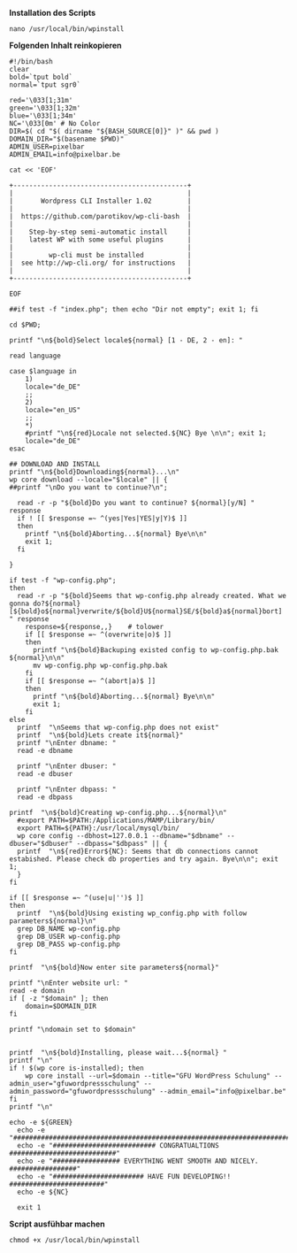 **Installation des Scripts**

    nano /usr/local/bin/wpinstall
    
**Folgenden Inhalt reinkopieren**

    

    #!/bin/bash
    clear
    bold=`tput bold`
    normal=`tput sgr0`
    
    red='\033[1;31m'
    green='\033[1;32m'
    blue='\033[1;34m'
    NC='\033[0m' # No Color
    DIR=$( cd "$( dirname "${BASH_SOURCE[0]}" )" && pwd )
    DOMAIN_DIR="$(basename $PWD)"
    ADMIN_USER=pixelbar
    ADMIN_EMAIL=info@pixelbar.be
    
    cat << 'EOF'
    
    +--------------------------------------------+
    |                                            |
    |       Wordpress CLI Installer 1.02         |
    |                                            |
    |  https://github.com/parotikov/wp-cli-bash  |
    |                                            |
    |    Step-by-step semi-automatic install     |
    |    latest WP with some useful plugins      |
    |                                            |
    |         wp-cli must be installed           |
    |  see http://wp-cli.org/ for instructions   |
    |                                            |
    +--------------------------------------------+
    
    EOF
    
    ##if test -f "index.php"; then echo "Dir not empty"; exit 1; fi
    
    cd $PWD;
    
    printf "\n${bold}Select locale${normal} [1 - DE, 2 - en]: "
    
    read language
    
    case $language in
    	1)
    	locale="de_DE"
    	;;
    	2)
    	locale="en_US"
    	;;
    	*)
    	#printf "\n${red}Locale not selected.${NC} Bye \n\n"; exit 1;
    	locale="de_DE"
    esac
    
    ## DOWNLOAD AND INSTALL
    printf "\n${bold}Downloading${normal}...\n"
    wp core download --locale="$locale" || {
    ##printf "\nDo you want to continue?\n";
    
      read -r -p "${bold}Do you want to continue? ${normal}[y/N] " response
      if ! [[ $response =~ ^(yes|Yes|YES|y|Y)$ ]]
      then
        printf "\n${bold}Aborting...${normal} Bye\n\n"
        exit 1;
      fi
    
    }
    
    if test -f "wp-config.php";
    then
      read -r -p "${bold}Seems that wp-config.php already created. What we gonna do?${normal} [${bold}o${normal}verwrite/${bold}U${normal}SE/${bold}a${normal}bort] " response
        response=${response,,}    # tolower
        if [[ $response =~ ^(overwrite|o)$ ]]
        then
          printf "\n${bold}Backuping existed config to wp-config.php.bak ${normal}\n\n"
          mv wp-config.php wp-config.php.bak
        fi
        if [[ $response =~ ^(abort|a)$ ]]
        then
          printf "\n${bold}Aborting...${normal} Bye\n\n"
          exit 1;
        fi
    else
      printf  "\nSeems that wp-config.php does not exist"
      printf  "\n${bold}Lets create it${normal}"
      printf "\nEnter dbname: "
      read -e dbname
    
      printf "\nEnter dbuser: "
      read -e dbuser
    
      printf "\nEnter dbpass: "
      read -e dbpass
    
    printf  "\n${bold}Creating wp-config.php...${normal}\n"
      #export PATH=$PATH:/Applications/MAMP/Library/bin/
      export PATH=${PATH}:/usr/local/mysql/bin/
      wp core config --dbhost=127.0.0.1 --dbname="$dbname" --dbuser="$dbuser" --dbpass="$dbpass" || {
      printf  "\n${red}Error${NC}: Seems that db connections cannot estabished. Please check db properties and try again. Bye\n\n"; exit 1;
      }
    fi
    
    if [[ $response =~ ^(use|u|'')$ ]]
    then
      printf  "\n${bold}Using existing wp_config.php with follow parameters${normal}\n"
      grep DB_NAME wp-config.php
      grep DB_USER wp-config.php
      grep DB_PASS wp-config.php
    fi
    
    printf  "\n${bold}Now enter site parameters${normal}"
    
    printf "\nEnter website url: "
    read -e domain
    if [ -z "$domain" ]; then
        domain=$DOMAIN_DIR
    fi
    
    printf "\ndomain set to $domain"
    
    
    printf  "\n${bold}Installing, please wait...${normal} "
    printf "\n"
    if ! $(wp core is-installed); then
        wp core install --url=$domain --title="GFU WordPress Schulung" --admin_user="gfuwordpressschulung" --admin_password="gfuwordpressschulung" --admin_email="info@pixelbar.be"
    fi
    printf "\n"
    
    echo -e ${GREEN}
      echo -e "######################################################################"
      echo -e "########################## CONGRATUALTIONS ###########################"
      echo -e "################# EVERYTHING WENT SMOOTH AND NICELY. #################"
      echo -e "####################### HAVE FUN DEVELOPING!! ########################"
      echo -e ${NC}
    
      exit 1


        
**Script ausfühbar machen**

    chmod +x /usr/local/bin/wpinstall
